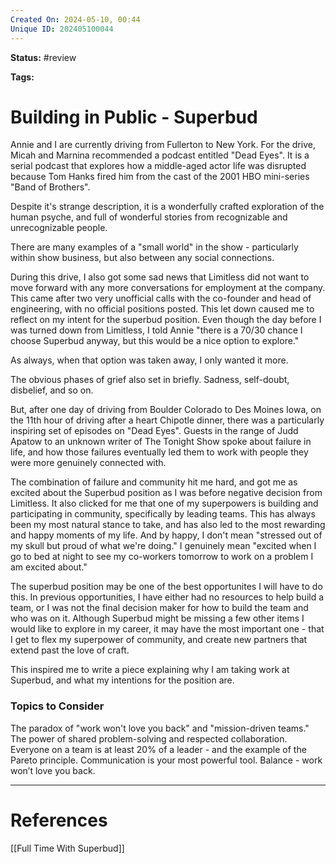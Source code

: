 ```yaml
---
Created On: 2024-05-10, 00:44
Unique ID: 202405100044
---
```

**Status:** #review 

**Tags:** 

# Building in Public - Superbud

Annie and I are currently driving from Fullerton to New York. For the drive, Micah and Marnina recommended a podcast entitled "Dead Eyes". It is a serial podcast that explores how a middle-aged actor life was disrupted because Tom Hanks fired him from the cast of the 2001 HBO mini-series "Band of Brothers". 

Despite it's strange description, it is a wonderfully crafted exploration of the human psyche, and full of wonderful stories from recognizable and unrecognizable people. 

There are many examples of a "small world" in the show - particularly within show business, but also between any social connections. 

During this drive, I also got some sad news that Limitless did not want to move forward with any more conversations for employment at the company. This came after two very unofficial calls with the co-founder and head of engineering, with no official positions posted. This let down caused me to reflect on my intent for the superbud position. Even though the day before I was turned down from Limitless, I told Annie "there is a 70/30 chance I choose Superbud anyway, but this would be a nice option to explore."

As always, when that option was taken away, I only wanted it more. 

The obvious phases of grief also set in briefly. Sadness, self-doubt, disbelief, and so on. 

But, after one day of driving from Boulder Colorado to Des Moines Iowa, on the 11th hour of driving after a heart Chipotle dinner, there was a particularly inspiring set of episodes on "Dead Eyes". Guests in the range of Judd Apatow to an unknown writer of The Tonight Show spoke about failure in life, and how those failures eventually led them to work with people they were more genuinely connected with. 


The combination of failure and community hit me hard, and got me as excited about the Superbud position as I was before negative decision from Limitless. It also clicked for me that one of my superpowers is building and participating in community, specifically by leading teams. This has always been my most natural stance to take, and has also led to the most rewarding and happy moments of my life. And by happy, I don't mean "stressed out of my skull but proud of what we're doing." I genuinely mean "excited when I go to bed at night to see my co-workers tomorrow to work on a problem I am excited about."

The superbud position may be one of the best opportunites I will have to do this. In previous opportunities, I have either had no resources to help build a team, or I was not the final decision maker for how to build the team and who was on it. Although Superbud might be missing a few other items I would like to explore in my career, it may have the most important one - that I get to flex my superpower of community, and create new partners that extend past the love of craft. 


This inspired me to write a piece explaining why I am taking work at Superbud, and what my intentions for the position are. 

### Topics to Consider
The paradox of "work won't love you back" and "mission-driven teams."
The power of shared problem-solving and respected collaboration.
Everyone on a team is at least 20% of a leader - and the example of the Pareto principle. 
Communication is your most powerful tool. 
Balance - work won’t love you back. 


---
# References

[[Full Time With Superbud]]
